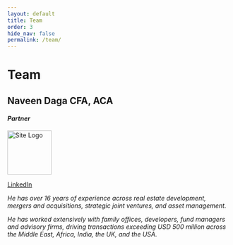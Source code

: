 ```yaml
---
layout: default
title: Team
order: 3
hide_nav: false
permalink: /team/
---
```


# Team

##  Naveen Daga CFA, ACA 
#### _Partner_ 

<img src="{{ '/assets/images/headshot.png' | relative_url }}" alt="Site Logo" height="100px" width="100px">
    
<a href="https://www.linkedin.com/in/navindaga/" target="_blank" aria-label="LinkedIn">LinkedIn 
  <i class="fab fa-linkedin-in"/></a>

He has over 16 years of experience across real estate development, mergers and acquisitions, strategic joint ventures, and asset management. 

He has worked extensively with family offices, developers, fund managers and advisory firms, driving transactions exceeding USD 500 million across the Middle East, Africa, India, the UK, and the USA.
